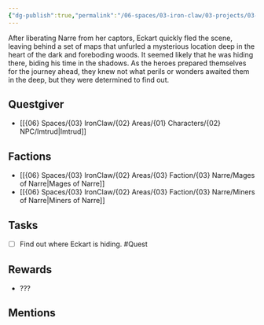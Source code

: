 ```yaml
---
{"dg-publish":true,"permalink":"/06-spaces/03-iron-claw/03-projects/03-quest/01-open/find-eckart/","title":"Find Eckart"}
---
```



After liberating Narre from her captors, Eckart quickly fled the scene, leaving behind a set of maps that unfurled a mysterious location deep in the heart of the dark and foreboding woods. It seemed likely that he was hiding there, biding his time in the shadows. As the heroes prepared themselves for the journey ahead, they knew not what perils or wonders awaited them in the deep, but they were determined to find out.

## Questgiver

- [[{06} Spaces/{03} IronClaw/{02} Areas/{01} Characters/{02} NPC/Imtrud\|Imtrud]]

## Factions

- [[{06} Spaces/{03} IronClaw/{02} Areas/{03} Faction/{03} Narre/Mages of Narre\|Mages of Narre]]
- [[{06} Spaces/{03} IronClaw/{02} Areas/{03} Faction/{03} Narre/Miners of Narre\|Miners of Narre]]

## Tasks

- [ ] Find out where Eckart is hiding. #Quest

## Rewards

- ???

## Mentions


